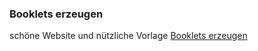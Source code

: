 ### Booklets erzeugen
schöne Website und nützliche Vorlage [Booklets erzeugen](https://tobiw.de/tbdm/booklets-erzeugen)
